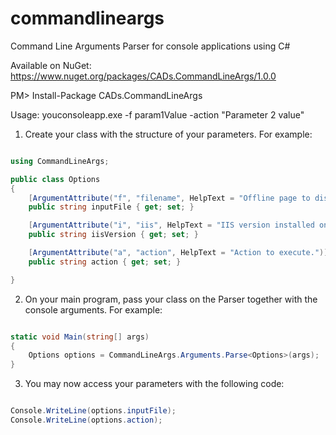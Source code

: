 # commandlineargs
Command Line Arguments Parser for console applications using C#

Available on NuGet: https://www.nuget.org/packages/CADs.CommandLineArgs/1.0.0

PM> Install-Package CADs.CommandLineArgs

Usage: youconsoleapp.exe -f param1Value -action "Parameter 2 value"

1. Create your class with the structure of your parameters. For example:


```c#

using CommandLineArgs;

public class Options
{
	[ArgumentAttribute("f", "filename", HelpText = "Offline page to display.")]
	public string inputFile { get; set; }

	[ArgumentAttribute("i", "iis", HelpText = "IIS version installed on the server", DefaultValue = "7")]
	public string iisVersion { get; set; }

	[ArgumentAttribute("a", "action", HelpText = "Action to execute.")]
	public string action { get; set; }

}

```

2. On your main program, pass your class on the Parser together with the console arguments. For example:


```c#

static void Main(string[] args)
{
	Options options = CommandLineArgs.Arguments.Parse<Options>(args);
}
```


3. You may now access your parameters with the following code:


```c#

Console.WriteLine(options.inputFile);
Console.WriteLine(options.action);
```
